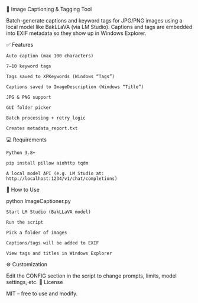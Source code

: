 🧠 Image Captioning & Tagging Tool

Batch-generate captions and keyword tags for JPG/PNG images using a local model like BakLLaVA (via LM Studio). Captions and tags are embedded into EXIF metadata so they show up in Windows Explorer.

✅ Features

    Auto caption (max 100 characters)

    7–10 keyword tags

    Tags saved to XPKeywords (Windows “Tags”)

    Captions saved to ImageDescription (Windows “Title”)

    JPG & PNG support

    GUI folder picker

    Batch processing + retry logic

    Creates metadata_report.txt

💻 Requirements

    Python 3.8+

    pip install pillow aiohttp tqdm

    A local model API (e.g. LM Studio at: http://localhost:1234/v1/chat/completions)

🚀 How to Use

python ImageCaptioner.py

    Start LM Studio (BakLLaVA model)

    Run the script

    Pick a folder of images

    Captions/tags will be added to EXIF

    View tags and titles in Windows Explorer

⚙️ Customization

Edit the CONFIG section in the script to change prompts, limits, model settings, etc.
📄 License

MIT – free to use and modify.
